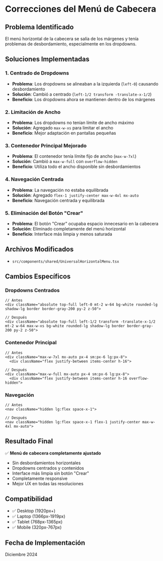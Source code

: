 # Correcciones del Menú de Cabecera

## Problema Identificado
El menú horizontal de la cabecera se salía de los márgenes y tenía problemas de desbordamiento, especialmente en los dropdowns.

## Soluciones Implementadas

### 1. Centrado de Dropdowns
- **Problema**: Los dropdowns se alineaban a la izquierda (`left-0`) causando desbordamiento
- **Solución**: Cambió a centrado (`left-1/2 transform -translate-x-1/2`)
- **Beneficio**: Los dropdowns ahora se mantienen dentro de los márgenes

### 2. Limitación de Ancho
- **Problema**: Los dropdowns no tenían límite de ancho máximo
- **Solución**: Agregado `max-w-xs` para limitar el ancho
- **Beneficio**: Mejor adaptación en pantallas pequeñas

### 3. Contenedor Principal Mejorado
- **Problema**: El contenedor tenía límite fijo de ancho (`max-w-7xl`)
- **Solución**: Cambió a `max-w-full` con `overflow-hidden`
- **Beneficio**: Utiliza todo el ancho disponible sin desbordamientos

### 4. Navegación Centrada
- **Problema**: La navegación no estaba equilibrada
- **Solución**: Agregado `flex-1 justify-center max-w-4xl mx-auto`
- **Beneficio**: Navegación centrada y equilibrada

### 5. Eliminación del Botón "Crear"
- **Problema**: El botón "Crear" ocupaba espacio innecesario en la cabecera
- **Solución**: Eliminado completamente del menú horizontal
- **Beneficio**: Interface más limpia y menos saturada

## Archivos Modificados
- `src/components/shared/UniversalHorizontalMenu.tsx`

## Cambios Específicos

### Dropdowns Centrados
```tsx
// Antes
<div className="absolute top-full left-0 mt-2 w-64 bg-white rounded-lg shadow-lg border border-gray-200 py-2 z-50">

// Después  
<div className="absolute top-full left-1/2 transform -translate-x-1/2 mt-2 w-64 max-w-xs bg-white rounded-lg shadow-lg border border-gray-200 py-2 z-50">
```

### Contenedor Principal
```tsx
// Antes
<div className="max-w-7xl mx-auto px-4 sm:px-6 lg:px-8">
  <div className="flex justify-between items-center h-16">

// Después
<div className="max-w-full mx-auto px-4 sm:px-6 lg:px-8">
  <div className="flex justify-between items-center h-16 overflow-hidden">
```

### Navegación
```tsx
// Antes
<nav className="hidden lg:flex space-x-1">

// Después
<nav className="hidden lg:flex space-x-1 flex-1 justify-center max-w-4xl mx-auto">
```

## Resultado Final
✅ **Menú de cabecera completamente ajustado**
- Sin desbordamientos horizontales
- Dropdowns centrados y contenidos
- Interface más limpia sin botón "Crear"
- Completamente responsive
- Mejor UX en todas las resoluciones

## Compatibilidad
- ✅ Desktop (1920px+)
- ✅ Laptop (1366px-1919px)
- ✅ Tablet (768px-1365px)
- ✅ Mobile (320px-767px)

## Fecha de Implementación
Diciembre 2024 